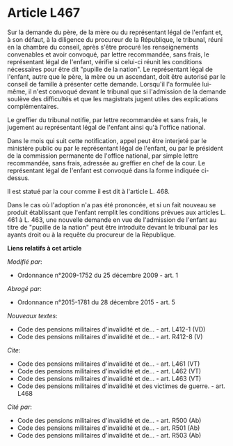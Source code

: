 # Article L467

Sur la demande du père, de la mère ou du représentant légal de l'enfant et, à son défaut, à la diligence du procureur de la
République, le tribunal, réuni en la chambre du conseil, après s'être procuré les renseignements convenables et avoir
convoqué, par lettre recommandée, sans frais, le représentant légal de l'enfant, vérifie si celui-ci réunit les conditions
nécessaires pour être dit "pupille de la nation". Le représentant légal de l'enfant, autre que le père, la mère ou un
ascendant, doit être autorisé par le conseil de famille à présenter cette demande. Lorsqu'il l'a formulée lui-même, il n'est
convoqué devant le tribunal que si l'admission de la demande soulève des difficultés et que les magistrats jugent utiles des
explications complémentaires.

Le greffier du tribunal notifie, par lettre recommandée et sans frais, le jugement au représentant légal de l'enfant ainsi
qu'à l'office national.

Dans le mois qui suit cette notification, appel peut être interjeté par le ministère public ou par le représentant légal de
l'enfant, ou par le président de la commission permanente de l'office national, par simple lettre recommandée, sans frais,
adressée au greffier en chef de la cour. Le représentant légal de l'enfant est convoqué dans la forme indiquée ci-dessus.

Il est statué par la cour comme il est dit à l'article L. 468.

Dans le cas où l'adoption n'a pas été prononcée, et si un fait nouveau se produit établissant que l'enfant remplit les
conditions prévues aux articles L. 461 à L. 463, une nouvelle demande en vue de l'admission de l'enfant au titre de "pupille
de la nation" peut être introduite devant le tribunal par les ayants droit ou à la requête du procureur de la République.

**Liens relatifs à cet article**

_Modifié par_:

  - Ordonnance n°2009-1752 du 25 décembre 2009 - art. 1

_Abrogé par_:

  - Ordonnance n°2015-1781 du 28 décembre 2015 - art. 5

_Nouveaux textes_:

  - Code des pensions militaires d'invalidité et de... - art. L412-1 (VD)
  - Code des pensions militaires d'invalidité et de... - art. R412-8 (V)

_Cite_:

  - Code des pensions militaires d'invalidité et de... - art. L461 (VT)
  - Code des pensions militaires d'invalidité et de... - art. L462 (VT)
  - Code des pensions militaires d'invalidité et de... - art. L463 (VT)
  - Code des pensions militaires d'invalidité et des victimes de guerre. - art. L468

_Cité par_:

  - Code des pensions militaires d'invalidité et de... - art. R500 (Ab)
  - Code des pensions militaires d'invalidité et de... - art. R501 (Ab)
  - Code des pensions militaires d'invalidité et de... - art. R503 (Ab)
